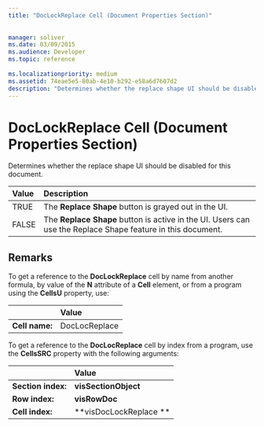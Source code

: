 ```yaml
---
title: "DocLockReplace Cell (Document Properties Section)"
 
 
manager: soliver
ms.date: 03/09/2015
ms.audience: Developer
ms.topic: reference
 
ms.localizationpriority: medium
ms.assetid: 74eae5e5-80ab-4e10-b292-e58a6d7607d2
description: "Determines whether the replace shape UI should be disabled for this document."
---
```


# DocLockReplace Cell (Document Properties Section)

Determines whether the replace shape UI should be disabled for this document. 
  
|**Value**|**Description**|
|:-----|:-----|
|TRUE  <br/> |The **Replace Shape** button is grayed out in the UI. |
|FALSE  <br/> |The **Replace Shape** button is active in the UI. Users can use the Replace Shape feature in this document. |
   
## Remarks

To get a reference to the **DocLockReplace** cell by name from another formula, by value of the **N** attribute of a **Cell** element, or from a program using the **CellsU** property, use: 
  
||Value |
|:-----|:-----|
| **Cell name:**  <br/> | DocLocReplace  <br/> |
   
To get a reference to the **DocLocReplace** cell by index from a program, use the **CellsSRC** property with the following arguments: 
  
||Value |
|:-----|:-----|
| **Section index:**  <br/> |**visSectionObject** <br/> |
| **Row index:**  <br/> |**visRowDoc** <br/> |
| **Cell index:**  <br/> |**visDocLockReplace ** <br/> |
   

